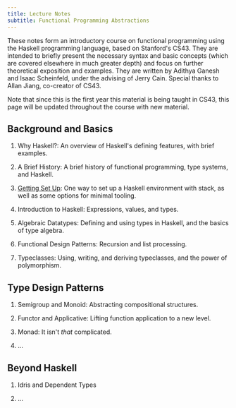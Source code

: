 ```yaml
---
title: Lecture Notes
subtitle: Functional Programming Abstractions
---
```


These notes form an introductory course on functional programming using the
Haskell programming language, based on Stanford's CS43. They are intended to
briefly present the necessary syntax and basic concepts (which are covered
elsewhere in much greater depth) and focus on further theoretical exposition and
examples. They are written by Adithya Ganesh and Isaac Scheinfeld, under the
advising of Jerry Cain.  Special thanks to Allan Jiang, co-creator of CS43.

Note that since this is the first year this material is being taught in CS43,
this page will be updated throughout the course with new material.

## Background and Basics

1. Why Haskell?<!--[Why Haskell?](notes/Why_Haskell.html)-->: An overview of Haskell's defining
   features, with brief examples.
   
1. A Brief History<!---[A Brief History](notes/A_Brief_History.html)-->: A brief history of functional
   programming, type systems, and Haskell.

1. [Getting Set Up](notes/Getting_Set_Up.html): One way to set up a Haskell environment with stack, as well
   as some options for minimal tooling.

1. Introduction to Haskell<!--[Introduction to
   Haskell](notes/Introduction_to_Haskell.html)-->: Expressions, values, and
   types.

1. Algebraic Datatypes: Defining and using types in Haskell, and the basics of
   type algebra.

1. Functional Design Patterns: Recursion and list processing.

1. Typeclasses<!--[Typeclasses](notes/Typeclasses.html)-->: Using, writing, and
   deriving typeclasses, and the power of polymorphism.

## Type Design Patterns

1. Semigroup and Monoid<!--[Semigroup and
   Monoid](notes/Semigroup_and_Monoid.html)-->: Abstracting compositional
   structures.

1. Functor and Applicative<!--[Functor and Applicative](notes/Functor.html)-->:
   Lifting function application to a new level.

1. Monad<!--[Monad](notes/Monad.html)-->: It isn't *that* complicated.

1. ...

## Beyond Haskell

1. Idris and Dependent Types

1. ...

<!--
## Contributing

1. [Notes Features](notes/Notes_features.html)
-->
